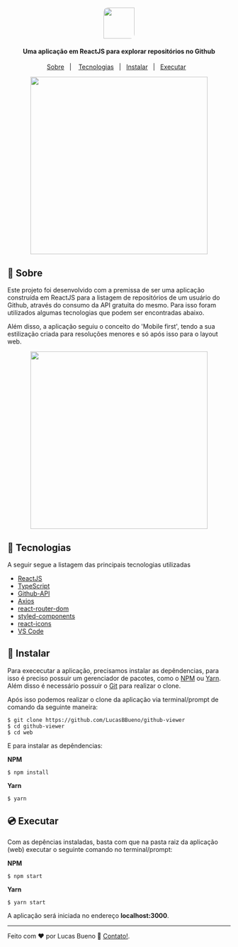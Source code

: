 <h1 align="center">
     <img height="70" style="border-radius: 10px 0 10px" src="https://res.cloudinary.com/lucasbbueno/image/upload/v1596768222/logo_ezo3ui.svg">
</h1>

<h4 align="center">
  Uma aplicação em ReactJS para explorar repositórios no Github
</h4>

<p align="center">
  <a href="#memo-sobre">Sobre</a>&nbsp;&nbsp;&nbsp;|&nbsp;&nbsp;&nbsp;
  <a href="#rocket-tecnologias">Tecnologias</a>&nbsp;&nbsp;&nbsp;|&nbsp;&nbsp;
  <a href="#floppy_disk-instalar">Instalar</a>&nbsp;&nbsp;&nbsp;|&nbsp;&nbsp;
  <a href="#cd-executar">Executar</a>&nbsp;&nbsp;&nbsp;
</p>


<p align="center">
    <img height="400" src="https://res.cloudinary.com/lucasbbueno/image/upload/v1596768207/GithubViewer_mve16a.gif">
</P>

## :memo: Sobre

Este projeto foi desenvolvido com a premissa de ser uma aplicação construída em ReactJS para a listagem de repositórios de um usuário do Github, através do consumo da API gratuita do mesmo. Para isso foram utilizados algumas tecnologias que podem ser encontradas abaixo.

Além disso, a aplicação seguiu o conceito do 'Mobile first', tendo a sua estilização criada para resoluções menores e só após isso para o layout web.

<p align="center">
    <img height="400" src="https://res.cloudinary.com/lucasbbueno/image/upload/v1596768207/GithubViewerMobileFirst_wcuhzd.gif">
</P>


## :rocket: Tecnologias

A seguir segue a listagem das principais tecnologias utilizadas

- [ReactJS](https://reactjs.org/)
- [TypeScript](https://www.typescriptlang.org/docs/home.html)
- [Github-API](https://developer.github.com/v3/)
- [Axios](https://github.com/axios/axios)
- [react-router-dom](https://reactrouter.com/web/guides/quick-start)
- [styled-components](https://styled-components.com/docs)
- [react-icons](https://github.com/react-icons/react-icons)
- [VS Code](https://code.visualstudio.com/)


## :floppy_disk: Instalar
Para exececutar a aplicação, precisamos instalar as depêndencias, para isso é preciso possuir um gerenciador de pacotes, como o [NPM](https://nodejs.org/en/) ou [Yarn](https://yarnpkg.com/). Além disso é necessário possuir o [Git](https://git-scm.com/) para realizar o clone.

Após isso podemos realizar o clone da aplicação via terminal/prompt de comando da seguinte maneira:

```
$ git clone https://github.com/LucasBBueno/github-viewer
$ cd github-viewer
$ cd web
```

E para instalar as depêndencias:

**NPM**
```
$ npm install
```

**Yarn**
```
$ yarn
```


## :cd: Executar
Com as depências instaladas, basta com que na pasta raiz da aplicação (web) executar o seguinte comando no terminal/prompt:

**NPM**
```
$ npm start
```

**Yarn**
```
$ yarn start
```
A aplicação será iniciada no endereço **localhost:3000**.

---

Feito com ♥ por Lucas Bueno :wave: [Contato!](https://www.linkedin.com/in/lucasbbueno).
